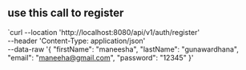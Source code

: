 ## use this call to register
`curl --location 'http://localhost:8080/api/v1/auth/register' \
--header 'Content-Type: application/json' \
--data-raw '{
    "firstName": "maneesha",
    "lastName": "gunawardhana",
    "email": "maneeha@gmail.com",
    "password": "12345"
}'
